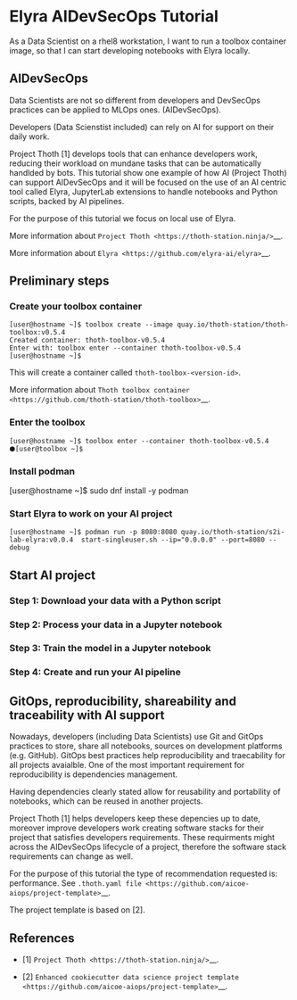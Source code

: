 # Elyra AIDevSecOps Tutorial

As a Data Scientist on a rhel8 workstation, I want to run a toolbox container image, so that I can start developing notebooks with Elyra locally.

## AIDevSecOps

Data Scientists are not so different from developers and DevSecOps practices can be applied to MLOps ones. (AIDevSecOps).

Developers (Data Scienstist included) can rely on AI for support on their daily work.

Project Thoth [1] develops tools that can enhance developers work, reducing their workload on mundane tasks that can be automatically handlded by bots.
This tutorial show one example of how AI (Project Thoth) can support AIDevSecOps and it will be focused on the use of an AI centric tool called Elyra,
JupyterLab extensions to handle notebooks and Python scripts, backed by AI pipelines.

For the purpose of this tutorial we focus on local use of Elyra.

More information about `Project Thoth <https://thoth-station.ninja/>`__.

More information about `Elyra <https://github.com/elyra-ai/elyra>`__.

## Preliminary steps

### Create your toolbox container

```shell
[user@hostname ~]$ toolbox create --image quay.io/thoth-station/thoth-toolbox:v0.5.4
Created container: thoth-toolbox-v0.5.4
Enter with: toolbox enter --container thoth-toolbox-v0.5.4
[user@hostname ~]$
```

This will create a container called `thoth-toolbox-<version-id>`.

More information about `Thoth toolbox container <https://github.com/thoth-station/thoth-toolbox>`__.

### Enter the toolbox

```shell
[user@hostname ~]$ toolbox enter --container thoth-toolbox-v0.5.4
⬢[user@toolbox ~]$
```

### Install podman

[user@hostname ~]$ sudo dnf install -y podman

### Start Elyra to work on your AI project

```shell
[user@hostname ~]$ podman run -p 8080:8080 quay.io/thoth-station/s2i-lab-elyra:v0.0.4  start-singleuser.sh --ip="0.0.0.0" --port=8080 --debug
```

## Start AI project

### Step 1: Download your data with a Python script

### Step 2: Process your data in a Jupyter notebook

### Step 3: Train the model in a Jupyter notebook

### Step 4: Create and run your AI pipeline

## GitOps, reproducibility, shareability and traceability with AI support

Nowadays, developers (including Data Scientists) use Git and GitOps practices to store, share all notebooks, sources on development platforms (e.g. GitHub).
GitOps best practices help reproducibility and traecability for all projects avaialble. One of the most important requirement for reproducibility is dependencies management.

Having dependencies clearly stated allow for reusability and portability of notebooks, which can be reused in another projects.

Project Thoth [1] helps developers keep these depencies up to date, moreover improve developers work creating software stacks for their project that satisfies developers requirements.
These requirments might across the AIDevSecOps lifecycle of a project, therefore the software stack requirements can change as well.

For the purpose of this tutorial the type of recommendation requested is: performance. See `.thoth.yaml file <https://github.com/aicoe-aiops/project-template>`__.

The project template is based on [2].

## References

- [1] `Project Thoth <https://thoth-station.ninja/>`__.

- [2] `Enhanced cookiecutter data science project template <https://github.com/aicoe-aiops/project-template>`__.
